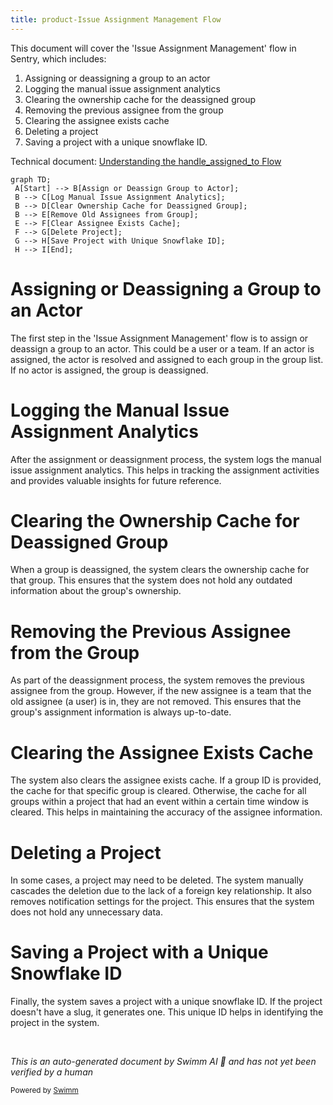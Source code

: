```yaml
---
title: product-Issue Assignment Management Flow
---
```

This document will cover the 'Issue Assignment Management' flow in Sentry, which includes:

1. Assigning or deassigning a group to an actor
2. Logging the manual issue assignment analytics
3. Clearing the ownership cache for the deassigned group
4. Removing the previous assignee from the group
5. Clearing the assignee exists cache
6. Deleting a project
7. Saving a project with a unique snowflake ID.

Technical document: <SwmLink doc-title="Understanding the handle_assigned_to Flow">[Understanding the handle_assigned_to Flow](/.swm/understanding-the-handle_assigned_to-flow.ko740vua.sw.md)</SwmLink>

```mermaid
graph TD;
 A[Start] --> B[Assign or Deassign Group to Actor];
 B --> C[Log Manual Issue Assignment Analytics];
 B --> D[Clear Ownership Cache for Deassigned Group];
 B --> E[Remove Old Assignees from Group];
 E --> F[Clear Assignee Exists Cache];
 F --> G[Delete Project];
 G --> H[Save Project with Unique Snowflake ID];
 H --> I[End];
```

# Assigning or Deassigning a Group to an Actor

The first step in the 'Issue Assignment Management' flow is to assign or deassign a group to an actor. This could be a user or a team. If an actor is assigned, the actor is resolved and assigned to each group in the group list. If no actor is assigned, the group is deassigned.

# Logging the Manual Issue Assignment Analytics

After the assignment or deassignment process, the system logs the manual issue assignment analytics. This helps in tracking the assignment activities and provides valuable insights for future reference.

# Clearing the Ownership Cache for Deassigned Group

When a group is deassigned, the system clears the ownership cache for that group. This ensures that the system does not hold any outdated information about the group's ownership.

# Removing the Previous Assignee from the Group

As part of the deassignment process, the system removes the previous assignee from the group. However, if the new assignee is a team that the old assignee (a user) is in, they are not removed. This ensures that the group's assignment information is always up-to-date.

# Clearing the Assignee Exists Cache

The system also clears the assignee exists cache. If a group ID is provided, the cache for that specific group is cleared. Otherwise, the cache for all groups within a project that had an event within a certain time window is cleared. This helps in maintaining the accuracy of the assignee information.

# Deleting a Project

In some cases, a project may need to be deleted. The system manually cascades the deletion due to the lack of a foreign key relationship. It also removes notification settings for the project. This ensures that the system does not hold any unnecessary data.

# Saving a Project with a Unique Snowflake ID

Finally, the system saves a project with a unique snowflake ID. If the project doesn't have a slug, it generates one. This unique ID helps in identifying the project in the system.

&nbsp;

*This is an auto-generated document by Swimm AI 🌊 and has not yet been verified by a human*

<SwmMeta version="3.0.0" repo-id="Z2l0aHViJTNBJTNBc2VudHJ5LWRlbW8lM0ElM0FTd2ltbS1EZW1v" repo-name="sentry-demo" doc-type="product-flows"><sup>Powered by [Swimm](/)</sup></SwmMeta>
